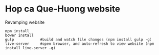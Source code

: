# Hop ca Que-Huong website

Revamping website

```
npm install
bower install
gulp            #build and watch file changes (npm install gulp -g) 
live-server     #open browser, and auto-refresh to view website (npm install live-server -g) 
```
